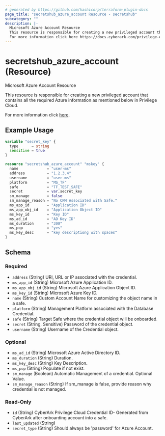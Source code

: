 ```yaml
---
# generated by https://github.com/hashicorp/terraform-plugin-docs
page_title: "secretshub_azure_account Resource - secretshub"
subcategory: ""
description: |-
  Microsoft Azure Account Resource
  This resource is responsible for creating a new privileged account that contains all the required Azure information as mentioned below in Privilege Cloud.
  For more information click here https://docs.cyberark.com/privilege-cloud-shared-services/latest/en/Content/WebServices/Add%20Account%20v10.htm.
---
```


# secretshub_azure_account (Resource)

Microsoft Azure Account Resource

This resource is responsible for creating a new privileged account that contains all the required Azure information as mentioned below in Privilege Cloud.

For more information click [here](https://docs.cyberark.com/privilege-cloud-shared-services/latest/en/Content/WebServices/Add%20Account%20v10.htm).

## Example Usage

```terraform
variable "secret_key" {
  type      = string
  sensitive = true
}

resource "secretshub_azure_account" "mskey" {
  name             = "user-ms"
  address          = "1.2.3.4"
  username         = "user-ms"
  platform         = "MS_TF"
  safe             = "TF_TEST_SAFE"
  secret           = var.secret_key
  sm_manage        = false
  sm_manage_reason = "No CPM Associated with Safe."
  ms_app_id        = "Application ID"
  ms_app_obj_id    = "Application Object ID"
  ms_key_id        = "Key ID"
  ms_ad_id         = "AD Key ID"
  ms_duration      = "300"
  ms_pop           = "yes"
  ms_key_desc      = "key descriptiong with spaces"
}
```

<!-- schema generated by tfplugindocs -->
## Schema

### Required

- `address` (String) URI, URL or IP associated with the credential.
- `ms_app_id` (String) Microsoft Azure Application ID.
- `ms_app_obj_id` (String) Microsoft Azure Application Object ID.
- `ms_key_id` (String) Microsoft Azure Key ID.
- `name` (String) Custom Account Name for customizing the object name in a safe.
- `platform` (String) Management Platform associated with the Database Credential.
- `safe` (String) Target Safe where the credential object will be onboarded.
- `secret` (String, Sensitive) Password of the credential object.
- `username` (String) Username of the Credential object.

### Optional

- `ms_ad_id` (String) Microsoft Azure Active Directory ID.
- `ms_duration` (String) Duration.
- `ms_key_desc` (String) Key Description.
- `ms_pop` (String) Populate if not exist.
- `sm_manage` (Boolean) Automatic Management of a credential. Optional Value.
- `sm_manage_reason` (String) If sm_manage is false, provide reason why credential is not managed.

### Read-Only

- `id` (String) CyberArk Privilege Cloud Credential ID- Generated from CyberArk after onboarding account into a safe.
- `last_updated` (String)
- `secret_type` (String) Should always be 'password' for Azure Account.

